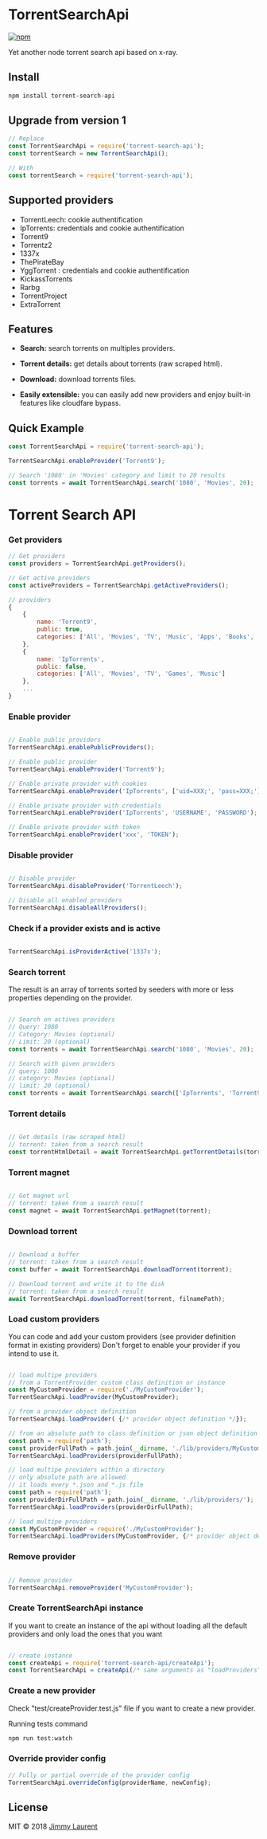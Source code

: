 # TorrentSearchApi

[![npm](https://img.shields.io/npm/dm/torrent-search-api.svg?maxAge=2592000)](https://npm-stat.com/charts.html?package=torrent-search-api)

Yet another node torrent search api based on x-ray.

## Install

```bash
npm install torrent-search-api
```

## Upgrade from version 1

```js
// Replace
const TorrentSearchApi = require('torrent-search-api');
const torrentSearch = new TorrentSearchApi();

// With
const torrentSearch = require('torrent-search-api');

```

## Supported providers

- TorrentLeech: cookie authentification
- IpTorrents: credentials and cookie authentification
- Torrent9
- Torrentz2
- 1337x
- ThePirateBay
- YggTorrent : credentials and cookie authentification
- KickassTorrents
- Rarbg
- TorrentProject
- ExtraTorrent

## Features

- **Search:** search torrents on multiples providers.

- **Torrent details:** get details about torrents (raw scraped html).

- **Download:** download torrents files.

- **Easily extensible:** you can easily add new providers and enjoy built-in features like cloudfare bypass.
 

## Quick Example

```js
const TorrentSearchApi = require('torrent-search-api');

TorrentSearchApi.enableProvider('Torrent9');

// Search '1080' in 'Movies' category and limit to 20 results
const torrents = await TorrentSearchApi.search('1080', 'Movies', 20);
```

# Torrent Search API

### Get providers

```js
// Get providers
const providers = TorrentSearchApi.getProviders();

// Get active providers
const activeProviders = TorrentSearchApi.getActiveProviders();

// providers
{
    {
        name: 'Torrent9',
        public: true,
        categories: ['All', 'Movies', 'TV', 'Music', 'Apps', 'Books', 'Top100']
    },
    {
        name: 'IpTorrents',
        public: false,
        categories: ['All', 'Movies', 'TV', 'Games', 'Music']
    },
    ...
}

```

### Enable provider

```js

// Enable public providers
TorrentSearchApi.enablePublicProviders();

// Enable public provider
TorrentSearchApi.enableProvider('Torrent9');

// Enable private provider with cookies
TorrentSearchApi.enableProvider('IpTorrents', ['uid=XXX;', 'pass=XXX;']);

// Enable private provider with credentials
TorrentSearchApi.enableProvider('IpTorrents', 'USERNAME', 'PASSWORD');

// Enable private provider with token
TorrentSearchApi.enableProvider('xxx', 'TOKEN');

```

### Disable provider

```js

// Disable provider
TorrentSearchApi.disableProvider('TorrentLeech');

// Disable all enabled providers
TorrentSearchApi.disableAllProviders();

```

### Check if a provider exists and is active

```js

TorrentSearchApi.isProviderActive('1337x');

```

### Search torrent

The result is an array of torrents sorted by seeders with more or less properties depending on the provider.

```js

// Search on actives providers
// Query: 1080
// Category: Movies (optional)
// Limit: 20 (optional)
const torrents = await TorrentSearchApi.search('1080', 'Movies', 20);

// Search with given providers
// query: 1080
// category: Movies (optional)
// limit: 20 (optional)
const torrents = await TorrentSearchApi.search(['IpTorrents', 'Torrent9'], '1080', 'Movies', 20);

```

### Torrent details

```js

// Get details (raw scraped html)
// torrent: taken from a search result
const torrentHtmlDetail = await TorrentSearchApi.getTorrentDetails(torrent);

```

### Torrent magnet

```js

// Get magnet url
// torrent: taken from a search result
const magnet = await TorrentSearchApi.getMagnet(torrent);

```

### Download torrent

```js

// Download a buffer
// torrent: taken from a search result
const buffer = await TorrentSearchApi.downloadTorrent(torrent);

// Download torrent and write it to the disk
// torrent: taken from a search result
await TorrentSearchApi.downloadTorrent(torrent, filnamePath);
```

### Load custom providers

You can code and add your custom providers (see provider definition format in existing providers)
Don't forget to enable your provider if you intend to use it.

```js

// load multipe providers
// from a TorrentProvider custom class definition or instance
const MyCustomProvider = require('./MyCustomProvider');
TorrentSearchApi.loadProvider(MyCustomProvider);

// from a provider object definition
TorrentSearchApi.loadProvider( {/* provider object definition */});

// from an absolute path to class definition or json object definition
const path = require('path');
const providerFullPath = path.join(__dirname, './lib/providers/MyCustomProvider');
TorrentSearchApi.loadProviders(providerFullPath);

// load multipe providers within a directory
// only absolute path are allowed
// it loads every *.json and *.js file
const path = require('path');
const providerDirFullPath = path.join(__dirname, './lib/providers/');
TorrentSearchApi.loadProviders(providerDirFullPath);

// load multipe providers
const MyCustomProvider = require('./MyCustomProvider');
TorrentSearchApi.loadProviders(MyCustomProvider, {/* provider object definition */}, ...);

```

### Remove provider

```js

// Remove provider
TorrentSearchApi.removeProvider('MyCustomProvider');

```

### Create TorrentSearchApi instance

If you want to create an instance of the api without loading all the default providers and only load the ones that you want

```js

// create instance
const createApi = require('torrent-search-api/createApi');
const TorrentSearchApi = createApi(/* same arguments as "loadProviders" method */)

```

### Create a new provider

Check "test/createProvider.test.js" file if you want to create a new provider.

Running tests command

```bash
npm run test:watch
```

### Override provider config
 ```js
 // Fully or partial override of the provider config
TorrentSearchApi.overrideConfig(providerName, newConfig);
 ```

## License

MIT © 2018 [Jimmy Laurent](https://github.com/JimmyLaurent)

